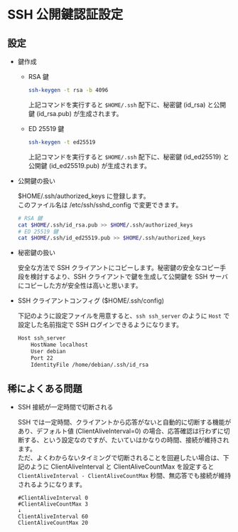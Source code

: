 SSH 公開鍵認証設定
===

## 設定

- 鍵作成

    - RSA 鍵

        ```bash
        ssh-keygen -t rsa -b 4096
        ```

        上記コマンドを実行すると `$HOME/.ssh` 配下に、秘密鍵 (id_rsa) と公開鍵 (id_rsa.pub) が生成されます。

    - ED 25519 鍵

        ```bash
        ssh-keygen -t ed25519
        ```

        上記コマンドを実行すると `$HOME/.ssh` 配下に、秘密鍵 (id_ed25519) と公開鍵 (id_ed25519.pub) が生成されます。

- 公開鍵の扱い

    $HOME/.ssh/authorized_keys に登録します。  
    このファイル名は /etc/ssh/sshd_config で変更できます。

    ```bash
    # RSA 鍵
    cat $HOME/.ssh/id_rsa.pub >> $HOME/.ssh/authorized_keys
    # ED 25519 鍵
    cat $HOME/.ssh/id_ed25519.pub >> $HOME/.ssh/authorized_keys
    ```

- 秘密鍵の扱い

    安全な方法で SSH クライアントにコピーします。秘密鍵の安全なコピー手段を検討するより、SSH クライアントで鍵を生成して公開鍵を SSH サーバにコピーした方が安全性は高いと思います。

- SSH クライアントコンフィグ ($HOME/.ssh/config)

    下記のように設定ファイルを用意すると、`ssh ssh_server` のように `Host` で設定した名前指定で SSH ログインできるようになります。

    ```bash
    Host ssh_server
        HostName localhost
        User debian
        Port 22
        IdentityFile /home/debian/.ssh/id_rsa
    ```


## 稀によくある問題

- SSH 接続が一定時間で切断される

    SSH では一定時間、クライアントから応答がないと自動的に切断する機能があり、デフォルト値 (ClientAliveInterval=0) の場合、応答確認は行わずに切断する、という設定なのですが、たいていはかなりの時間、接続が維持されます。  
    ただ、よくわからないタイミングで切断されることを回避したい場合は、下記のように ClientAliveInterval と ClientAliveCountMax を設定すると `ClientAliveInterval - ClientAliveCountMax` 秒間、無応答でも接続が維持されるようになります。

    ```/etc/ssh/sshd_config
    #ClientAliveInterval 0
    #ClientAliveCountMax 3
    ↓
    ClientAliveInterval 60
    ClientAliveCountMax 20
    ```
